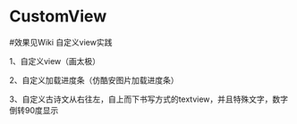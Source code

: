 # CustomView
#效果见Wiki
自定义view实践


1、自定义view（画太极）

2、自定义加载进度条（仿酷安图片加载进度条）

3、自定义古诗文从右往左，自上而下书写方式的textview，并且特殊文字，数字倒转90度显示
